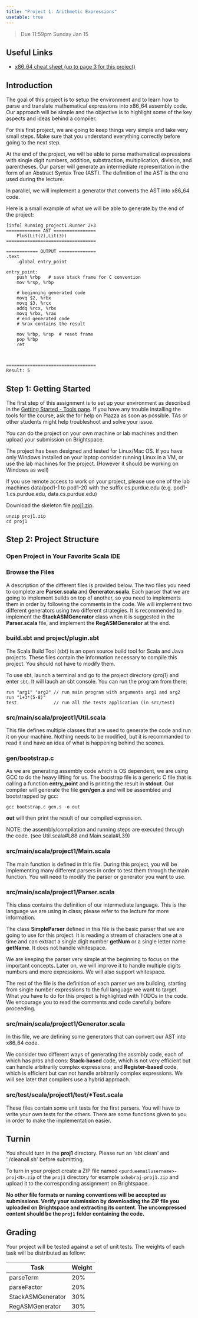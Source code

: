 ```yaml
---
title: "Project 1: Arithmetic Expressions"
usetable: true
---
```


> Due 11:59pm Sunday Jan 15

## Useful Links

- [x86_64 cheat sheet (up to page 3 for this project)](https://cs.brown.edu/courses/cs033/docs/guides/x64_cheatsheet.pdf)

## Introduction

The goal of this project is to setup the environment and to learn how to
parse and translate mathematical expressions into x86_64 assembly code.
Our approach will be simple and the objective is to highlight some of
the key aspects and ideas behind a compiler.

For this first project, we are going to keep things very simple and take
very small steps. Make sure that you understand everything correctly
before going to the next step.

At the end of the project, we will be able to parse mathematical
expressions with single digit numbers, addition, substraction,
multiplication, division, and parentheses. Our parser will generate an
intermediate representation in the form of an Abstract Syntax Tree
(AST). The definition of the AST is the one used during the lecture.

In parallel, we will implement a generator that converts the AST into
x86_64 code.

Here is a small example of what we will be able to generate by the end
of the project:

    [info] Running project1.Runner 2+3
    ============= AST ================
        Plus(Lit(2),Lit(3))
    ==================================

    ============ OUTPUT ==============
    .text
        .global entry_point

    entry_point:
        push %rbp   # save stack frame for C convention
        mov %rsp, %rbp

        # beginning generated code
        movq $2, %rbx
        movq $3, %rcx
        addq %rcx, %rbx
        movq %rbx, %rax
        # end generated code
        # %rax contains the result

        mov %rbp, %rsp  # reset frame
        pop %rbp
        ret



    ==================================
    Result: 5

## Step 1: Getting Started

The first step of this assignment is to set up your environment as
described in the [Getting Started - Tools page](getting_started.html).
If you have any trouble installing the tools for the course, ask the for
help on Piazza as soon as possible. TAs or other students might help
troubleshoot and solve your issue.

You can do the project on your own machine or lab machines and then
upload your submission on Brightspace.

The project has been designed and tested for Linux/Mac OS. If you have
only Windows installed on your laptop consider running Linux in a VM, or
use the lab machines for the project. (However it should be working on
Windows as well)

If you use remote access to work on your project, please use one of the
lab machines data/pod1-1 to pod1-20 with the suffix cs.purdue.edu (e.g.
pod1-1.cs.purdue.edu, data.cs.purdue.edu)

Download the skeleton file
[proj1.zip](https://www.cs.purdue.edu/homes/jiang700/cs352/proj1.zip).

    unzip proj1.zip
    cd proj1

## Step 2: Project Structure

### Open Project in Your Favorite Scala IDE

### Browse the Files

A description of the different files is provided below. The two files
you need to complete are **Parser.scala** and **Generator.scala**. Each
parser that we are going to implement builds on top of another, so you
need to implements them in order by following the comments in the code.
We will implement two different generators using two different
strategies. It is recommended to implement the **StackASMGenerator**
class when it is suggested in the **Parser.scala** file, and implement
the **RegASMGenerator** at the end.

### build.sbt and project/plugin.sbt

The Scala Build Tool (sbt) is an open source build tool for Scala and
Java projects. These files contain the information necessary to compile
this project. You should not have to modify them.

To use sbt, launch a terminal and go to the project directory (proj1)
and enter `sbt`. It will lauch an sbt console. You can run the program
from there:

    run "arg1" "arg2" // run main program with arguments arg1 and arg2
    run "1+3*(5-8)"
    test              // run all the tests application (in src/test)

### src/main/scala/project1/Util.scala

This file defines multiple classes that are used to generate the code
and run it on your machine. Nothing needs to be modified, but it is
recommanded to read it and have an idea of what is happening behind the
scenes.

### gen/bootstrap.c

As we are generating assembly code which is OS dependent, we are using
GCC to do the heavy lifting for us. The boostrap file is a generic C
file that is calling a function **entry_point** and is printing the
result in **stdout**. Our compiler will generate the file **gen/gen.s**
and will be assembled and bootstrapped by gcc:

    gcc bootstrap.c gen.s -o out

**out** will then print the result of our compiled expression.

NOTE: the assembly/compilation and running steps are executed through
the code. (see Util.scala#L88 and Main.scala#L39)

### src/main/scala/project1/Main.scala

The main function is defined in this file. During this project, you will
be implementing many different parsers in order to test them through the
main function. You will need to modify the parser or generator you want
to use.

### src/main/scala/project1/Parser.scala

This class contains the definition of our intermediate language. This is
the language we are using in class; please refer to the lecture for more
information.

The class **SimpleParser** defined in this file is the basic parser that
we are going to use for this project. It is reading a stream of
characters one at a time and can extract a single digit number
**getNum** or a single letter name **getName**. It does not handle
whitespace.

We are keeping the parser very simple at the beginning to focus on the
important concepts. Later on, we will improve it to handle multiple
digits numbers and more expressions. We will also support whitespace.

The rest of the file is the definition of each parser we are building,
starting from single number expressions to the full language we want to
target. What you have to do for this project is highlighted with TODOs
in the code. We encourage you to read the comments and code carefully
before proceeding.

### src/main/scala/project1/Generator.scala

In this file, we are defining some generators that can convert our AST
into x86_64 code.

We consider two different ways of generating the assmbly code, each of
which has pros and cons: **Stack-based** code, which is not very
efficient but can handle arbitrarily complex expressions; and
**Register-based** code, which is efficient but can not handle
arbitrarily complex expressions. We will see later that compilers use a
hybrid approach.

### src/test/scala/project1/test/\*Test.scala

These files contain some unit tests for the first parsers. You will have
to write your own tests for the others. There are some functions given
to you in order to make the implementation easier.

## Turnin

You should turn in the **proj1** directory. Please run an 'sbt clean'
and './cleanall.sh' before submitting.

To turn in your project create a ZIP file named
`<purdueemailusername>-proj<N>.zip` of the `proj1` directory for
example `axhebraj-proj1.zip` and upload it to the corresponding
assignment on Brightspace.

**No other file formats or naming conventions will be accepted as
submissions. Verify your submission by downloading the ZIP file you
uploaded on Brightspace and extracting its content. The uncompressed
content should be the `proj1` folder containing the code.**

## Grading

Your project will be tested against a set of unit tests. The weights of
each task will be distributed as follow:

  Task               | Weight
  -------------------|--------
  parseTerm          | 20%
  parseFactor        | 20%
  StackASMGenerator  | 30%
  RegASMGenerator    | 30%
